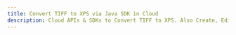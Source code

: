 ---title: Convert TIFF to XPS via Java SDK in Clouddescription: Cloud APIs & SDKs to Convert TIFF to XPS. Also Create, Edit & Render Microsoft Word & OpenOffice documents in the Cloud.---
